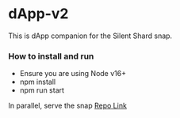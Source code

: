 # dApp-v2

This is dApp companion for the Silent Shard snap.

### How to install and run

- Ensure you are using Node v16+
- npm install
- npm run start

In parallel, serve the snap [Repo Link](https://github.com/silence-laboratories/silent-shard-snap.git)
